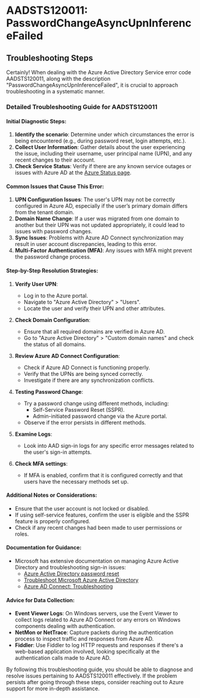 # AADSTS120011: PasswordChangeAsyncUpnInferenceFailed


## Troubleshooting Steps
Certainly! When dealing with the Azure Active Directory Service error code AADSTS120011, along with the description "PasswordChangeAsyncUpnInferenceFailed", it is crucial to approach troubleshooting in a systematic manner.

### Detailed Troubleshooting Guide for AADSTS120011

#### Initial Diagnostic Steps:
1. **Identify the scenario**: Determine under which circumstances the error is being encountered (e.g., during password reset, login attempts, etc.).
2. **Collect User Information**: Gather details about the user experiencing the issue, including their username, user principal name (UPN), and any recent changes to their account.
3. **Check Service Status**: Verify if there are any known service outages or issues with Azure AD at the [Azure Status page](https://status.azure.com/en-us/status).

#### Common Issues that Cause This Error:
1. **UPN Configuration Issues**: The user's UPN may not be correctly configured in Azure AD, especially if the user’s primary domain differs from the tenant domain.
2. **Domain Name Change**: If a user was migrated from one domain to another but their UPN was not updated appropriately, it could lead to issues with password changes.
3. **Sync Issues**: Problems with Azure AD Connect synchronization may result in user account discrepancies, leading to this error.
4. **Multi-Factor Authentication (MFA)**: Any issues with MFA might prevent the password change process.

#### Step-by-Step Resolution Strategies:
1. **Verify User UPN**:
   - Log in to the Azure portal.
   - Navigate to "Azure Active Directory" > "Users".
   - Locate the user and verify their UPN and other attributes.

2. **Check Domain Configuration**:
   - Ensure that all required domains are verified in Azure AD.
   - Go to "Azure Active Directory" > "Custom domain names" and check the status of all domains.

3. **Review Azure AD Connect Configuration**:
   - Check if Azure AD Connect is functioning properly.
   - Verify that the UPNs are being synced correctly.
   - Investigate if there are any synchronization conflicts.

4. **Testing Password Change**:
   - Try a password change using different methods, including:
     - Self-Service Password Reset (SSPR).
     - Admin-initiated password change via the Azure portal.
   - Observe if the error persists in different methods.

5. **Examine Logs**:
   - Look into AAD sign-in logs for any specific error messages related to the user's sign-in attempts.

6. **Check MFA settings**:
   - If MFA is enabled, confirm that it is configured correctly and that users have the necessary methods set up.

#### Additional Notes or Considerations:
- Ensure that the user account is not locked or disabled.
- If using self-service features, confirm the user is eligible and the SSPR feature is properly configured.
- Check if any recent changes had been made to user permissions or roles.

#### Documentation for Guidance:
- Microsoft has extensive documentation on managing Azure Active Directory and troubleshooting sign-in issues:
  - [Azure Active Directory password reset](https://docs.microsoft.com/en-us/azure/active-directory/authentication/concept-sspr-howitworks)
  - [Troubleshoot Microsoft Azure Active Directory](https://learn.microsoft.com/en-us/azure/active-directory/authentication/troubleshoot)
  - [Azure AD Connect: Troubleshooting](https://docs.microsoft.com/en-us/azure/active-directory/hybrid/tshoot-connect)

#### Advice for Data Collection:
- **Event Viewer Logs**: On Windows servers, use the Event Viewer to collect logs related to Azure AD Connect or any errors on Windows components dealing with authentication.
- **NetMon or NetTrace**: Capture packets during the authentication process to inspect traffic and responses from Azure AD.
- **Fiddler**: Use Fiddler to log HTTP requests and responses if there's a web-based application involved, looking specifically at the authentication calls made to Azure AD.

By following this troubleshooting guide, you should be able to diagnose and resolve issues pertaining to AADSTS120011 effectively. If the problem persists after going through these steps, consider reaching out to Azure support for more in-depth assistance.